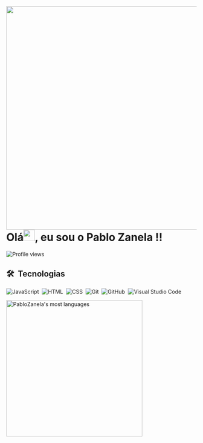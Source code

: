 <img align="right" height="590em" src="https://raw.githubusercontent.com/gist/PabloZanela/fd368743c7d7d75ab3de9770e20acaa8/raw/bfca75346e2dbee3ab9a6e0e88d23553d9f914de/githubcard.svg"/>
<h1 align="left">Olá<img src="https://raw.githubusercontent.com/kaueMarques/kaueMarques/master/hi.gif" height="30px">, eu sou o Pablo Zanela !!</h1>
<p align="left"> <img src="https://komarev.com/ghpvc/?username=PabloZanela&color=yellow" alt="Profile views" /> </p>

<!--
- 🚀 Buscando minha primeira oportunidade como dev

- 📕 Estudando Front-end

- ✉️ Contate-me no email: pablozp01@hotmail.com
-->

## 🛠 &nbsp;Tecnologias

![JavaScript](https://img.shields.io/badge/-JavaScript-05122A?style=flat&logo=javascript)&nbsp;
![HTML](https://img.shields.io/badge/-HTML-05122A?style=flat&logo=HTML5)&nbsp;
![CSS](https://img.shields.io/badge/-CSS-05122A?style=flat&logo=CSS3&logoColor=1572B6)&nbsp;
![Git](https://img.shields.io/badge/-Git-05122A?style=flat&logo=git)&nbsp;
![GitHub](https://img.shields.io/badge/-GitHub-05122A?style=flat&logo=github)&nbsp;
![Visual Studio Code](https://img.shields.io/badge/-Visual%20Studio%20Code-05122A?style=flat&logo=visual-studio-code&logoColor=007ACC)&nbsp;
<!--
![snake gif](https://github.com/PabloZanela/PabloZanela/blob/output/github-contribution-grid-snake.svg)

<br><br>
## 💻 Social

<p align="left" style="background:yellow">
<a href="https://twitter.com/Zanelapablo" target="_blank">
  <img align="center" src="https://img.shields.io/badge/-Zanelapablo-05122A?style=flat&logo=twitter" alt="twitter"/>  
</a>
<a href="https://linkedin.com/in/PabloZanela" target="_blank">
  <img align="center" src="https://img.shields.io/badge/-PabloZanela-05122A?style=flat&logo=linkedin" alt="linkedin"/>
</a>
<a href="https://instagram.com/pablo_zanela" target="_blank">
 <img align="center" src="https://img.shields.io/badge/-pablo_zanela-05122A?style=flat&logo=instagram" alt="instagram"/>
</a>
</p>

<br><br>
-->
<!-- ## ⚙️ &nbsp;Estatisticas GitHub -->

<p align="left">
<!-- <img width="470em" src="https://github-readme-stats.vercel.app/api?username=PabloZanela&show_icons=true&theme=vision-friendly-dark" alt="PabloZanela's stats"/> -->
<img width="360em" src="https://github-readme-stats.vercel.app/api/top-langs/?username=PabloZanela&layout=compact&theme=vision-friendly-dark" alt="PabloZanela's most languages"/>
</p>

